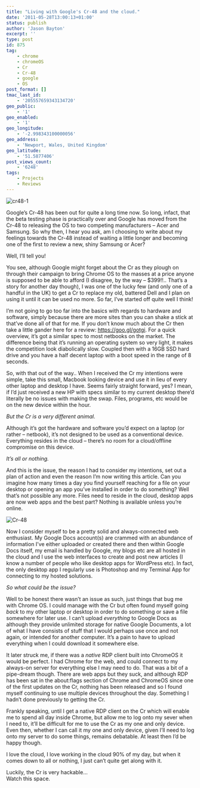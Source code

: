 ```yaml
---
title: "Living with Google's Cr-48 and the cloud."
date: '2011-05-28T13:00:13+01:00'
status: publish
author: 'Jason Bayton'
excerpt: ''
type: post
id: 875
tag:
    - chrome
    - chromeOS
    - Cr
    - Cr-48
    - google
    - OS
post_format: []
tmac_last_id:
    - '205557659343134720'
geo_public:
    - '1'
geo_enabled:
    - '1'
geo_longitude:
    - '-2.998343100000056'
geo_address:
    - 'Newport, Wales, United Kingdom'
geo_latitude:
    - '51.5877406'
post_views_count:
    - '6248'
tags:
    - Projects
    - Reviews
---
```

![](https://r2_worker.bayton.workers.dev/uploads/2011/05/cr48-1.jpg "cr48-1")

Google’s Cr-48 has been out for quite a long time now. So long, infact, that the beta testing phase is practically over and Google has moved from the Cr-48 to releasing the OS to two competing manufacturers – Acer and Samsung. So why then, I hear you ask, am I choosing to write about my feelings towards the Cr-48 instead of waiting a little longer and becoming one of the first to review a new, shiny Samsung or Acer?

Well, I’ll tell you!

You see, although Google might forget about the Cr as they plough on through their campaign to bring Chrome OS to the masses at a price anyone is supposed to be able to afford (I disagree, by the way – $399!!.. That’s a story for another day though), I was one of the lucky few (and only one of a handful in the UK) to get a Cr to replace my old, battered Dell and I plan on using it until it can be used no more. So far, I’ve started off quite well I think!

I’m not going to go too far into the basics with regards to hardware and software, simply because there are more sites than you can shake a stick at that’ve done all of that for me. If you don’t know much about the Cr then take a little gander here for a review: <https://goo.gl/gotgi>. For a quick overview, it’s got a similar spec to most netbooks on the market. The difference being that it’s running an operating system so very light, it makes the competition look diabolically slow. Coupled then with a 16GB SSD hard drive and you have a half decent laptop with a boot speed in the range of 8 seconds.

So, with that out of the way.. When I received the Cr my intentions were simple, take this small, Macbook looking device and use it in lieu of every other laptop and desktop I have. Seems fairly straight forward, yes? I mean, if I’d just received a new HP with specs similar to my current desktop there’d literally be no issues with making the swap. Files, programs, etc would be on the new device within the hour.

*But the Cr is a very different animal.*

Although it’s got the hardware and software you’d expect on a laptop (or rather – netbook), it’s not designed to be used as a conventional device. Everything resides in the cloud – there’s no room for a cloud/offline compromise on this device.

*It’s all or nothing.*

And this is the issue, the reason I had to consider my intentions, set out a plan of action and even the reason I’m now writing this article. Can you imagine how many times a day you find yourself reaching for a file on your desktop or opening an app you’ve installed in order to do something? Well that’s not possible any more. Files need to reside in the cloud, desktop apps are now web apps and the best part? Nothing is available unless you’re online.

![](https://r2_worker.bayton.workers.dev/uploads/2011/05/Cr-48.png "Cr-48")

Now I consider myself to be a pretty solid and always-connected web enthusiast. My Google Docs account(s) are crammed with an abundance of information I’ve either uploaded or created there and then within Google Docs itself, my email is handled by Google, my blogs etc are all hosted in the cloud and I use the web interfaces to create and post new articles (I know a number of people who like desktop apps for WordPress etc). In fact, the only desktop app I regularly use is Photoshop and my Terminal App for connecting to my hosted solutions.

*So what could be the issue?*

Well to be honest there wasn’t an issue as such, just things that bug me with Chrome OS. I could manage with the Cr but often found myself going *back* to my other laptop or desktop in order to do something or save a file somewhere for later use. I can’t upload *everything* to Google Docs as although they provide unlimited storage for native Google Documents, a lot of what I have consists of stuff that I would perhaps use once and not again, or intended for another computer. It’s a pain to have to upload everything when I could download it somewhere else.

It later struck me, if there was a *native* RDP client built into ChromeOS it would be perfect. I had Chrome for the web, and could connect to my always-on server for everything else I may need to do. That was a bit of a pipe-dream though. There are web apps but they suck, and although RDP has been sat in the about:flags section of Chrome and ChromeOS since one of the first updates on the Cr, nothing has been released and so I found myself continuing to use multiple devices throughout the day. Something I hadn’t done previously to getting the Cr.

Frankly speaking, until I get a native RDP client on the Cr which will enable me to spend all day inside Chrome, but allow me to log onto my sever when I need to, it’ll be difficult for me to use the Cr as my one and only device. Even then, whether I can call it my one and only device, given I’ll need to log onto my server to do some things, remains debatable. At least then I’d be happy though.

I love the cloud, I love working in the cloud 90% of my day, but when it comes down to all or nothing, I just can’t quite get along with it.

Luckily, the Cr is very hackable…  
Watch this space.
